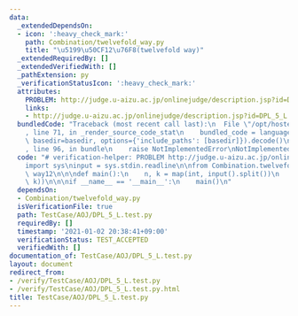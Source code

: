 ```yaml
---
data:
  _extendedDependsOn:
  - icon: ':heavy_check_mark:'
    path: Combination/twelvefold_way.py
    title: "\u5199\u50CF12\u76F8(twelvefold way)"
  _extendedRequiredBy: []
  _extendedVerifiedWith: []
  _pathExtension: py
  _verificationStatusIcon: ':heavy_check_mark:'
  attributes:
    PROBLEM: http://judge.u-aizu.ac.jp/onlinejudge/description.jsp?id=DPL_5_L
    links:
    - http://judge.u-aizu.ac.jp/onlinejudge/description.jsp?id=DPL_5_L
  bundledCode: "Traceback (most recent call last):\n  File \"/opt/hostedtoolcache/Python/3.9.1/x64/lib/python3.9/site-packages/onlinejudge_verify/documentation/build.py\"\
    , line 71, in _render_source_code_stat\n    bundled_code = language.bundle(stat.path,\
    \ basedir=basedir, options={'include_paths': [basedir]}).decode()\n  File \"/opt/hostedtoolcache/Python/3.9.1/x64/lib/python3.9/site-packages/onlinejudge_verify/languages/python.py\"\
    , line 96, in bundle\n    raise NotImplementedError\nNotImplementedError\n"
  code: "# verification-helper: PROBLEM http://judge.u-aizu.ac.jp/onlinejudge/description.jsp?id=DPL_5_L\n\
    import sys\ninput = sys.stdin.readline\n\nfrom Combination.twelvefold_way import\
    \ way12\n\n\ndef main():\n    n, k = map(int, input().split())\n    print(way12(n,\
    \ k))\n\n\nif __name__ == '__main__':\n    main()\n"
  dependsOn:
  - Combination/twelvefold_way.py
  isVerificationFile: true
  path: TestCase/AOJ/DPL_5_L.test.py
  requiredBy: []
  timestamp: '2021-01-02 20:38:41+09:00'
  verificationStatus: TEST_ACCEPTED
  verifiedWith: []
documentation_of: TestCase/AOJ/DPL_5_L.test.py
layout: document
redirect_from:
- /verify/TestCase/AOJ/DPL_5_L.test.py
- /verify/TestCase/AOJ/DPL_5_L.test.py.html
title: TestCase/AOJ/DPL_5_L.test.py
---
```


